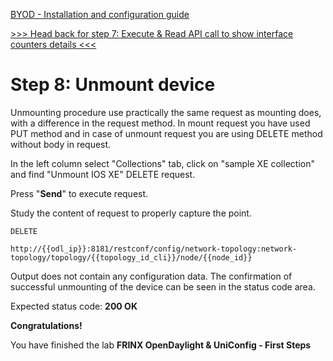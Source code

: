 [BYOD - Installation and configuration guide](01-labs-01-odl-uniconfig-first-steps/byod.html)

[>>> Head back for step 7: Execute & Read API call to show interface counters details <<<](01-labs-01-odl-uniconfig-first-steps/7.md)

# Step 8: Unmount device

Unmounting procedure use practically the same request as mounting does, with a difference in the request method. In mount request you have used PUT method and in case of unmount request you are using DELETE method without body in request.

In the left column select "Collections" tab, click on "sample XE collection" and find "Unmount IOS XE" DELETE request.

Press "**Send**" to execute request.

Study the content of request to properly capture the point. 

```
DELETE

http://{{odl_ip}}:8181/restconf/config/network-topology:network-topology/topology/{{topology_id_cli}}/node/{{node_id}}

```

Output does not contain any configuration data. The confirmation of successful unmounting of the device can be seen in the status code area.

Expected status code: **200 OK**

**Congratulations!** 

You have finished the lab **FRINX OpenDaylight & UniConfig - First Steps**
